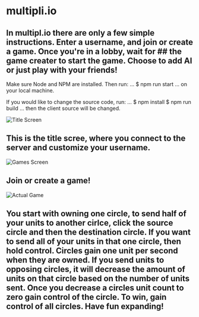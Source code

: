 # multipli.io
## In multipl.io there are only a few simple instructions. Enter a username, and join or create a game. Once you're in a lobby, wait for ## the game creater to start the game. Choose to add AI or just play with your friends!

Make sure Node and NPM are installed. Then run:
...
$ npm run start 
...
on your local machine.

If you would like to change the source code, run:
...
$ npm install
$ npm run build
...
then the client source will be changed.

![Title Screen](https://i.imgur.com/3rkD02T.png)


## This is the title scree, where you connect to the server and customize your username.


![Games Screen](https://i.imgur.com/Fkmb6eI.png)


## Join or create a game!


![Actual Game](https://i.imgur.com/icC24GM.png)

## You start with owning one circle, to send half of your units to another cirlce, click the source circle and then the destination circle. If you want to send all of your units in that one circle, then hold control. Circles gain one unit per second when they are owned. If you send units to opposing circles, it will decrease the amount of units on that circle based on the number of units sent. Once you decrease a circles unit count to zero gain control of the circle. To win, gain control of all circles. Have fun expanding!

